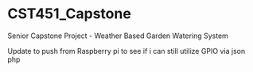 # CST451_Capstone
Senior Capstone Project - Weather Based Garden Watering System

Update to push from Raspberry pi to see if i can still utilize GPIO via json php
